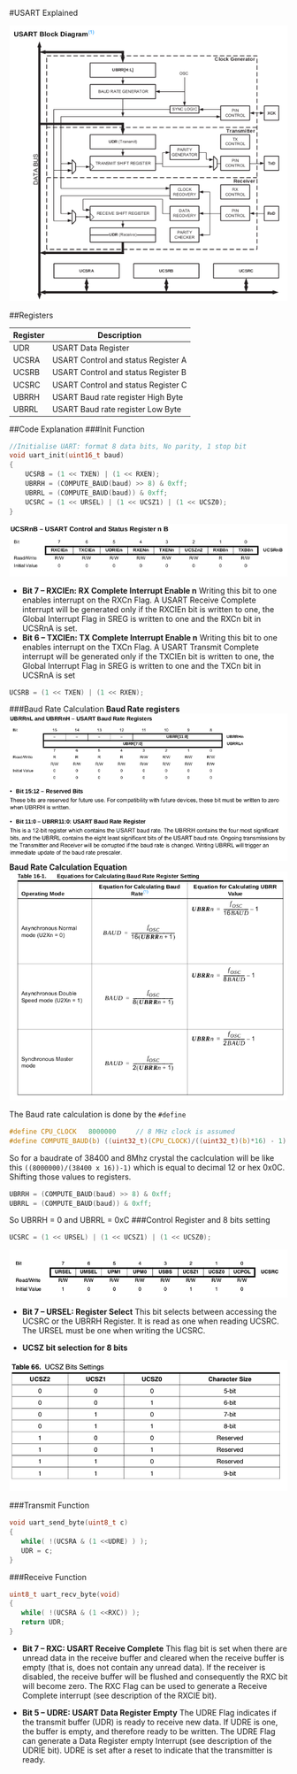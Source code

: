 #USART Explained

![Alt text](https://github.com/ganeshredcobra/Avr_Programming/blob/master/UART/Img/USART_BlkDiag.png "Block Diagram")

##Registers

Register | Description
------------ | -------------
 UDR |USART Data Register 
 UCSRA | USART Control and status Register A
 UCSRB | USART Control and status Register B
 UCSRC | USART Control and status Register C
 UBRRH |USART Baud rate register High Byte
 UBRRL |USART Baud rate register Low Byte
 
##Code Explanation
###Init Function
```c
//Initialise UART: format 8 data bits, No parity, 1 stop bit
void uart_init(uint16_t baud)
{
    UCSRB = (1 << TXEN) | (1 << RXEN);
    UBRRH = (COMPUTE_BAUD(baud) >> 8) & 0xff;
    UBRRL = (COMPUTE_BAUD(baud)) & 0xff;
    UCSRC = (1 << URSEL) | (1 << UCSZ1) | (1 << UCSZ0);
}
```
 ![Alt text](https://github.com/ganeshredcobra/Avr_Programming/blob/master/UART/Img/UCSRB.png "UCSRB")
 
* __Bit 7 – RXCIEn: RX Complete Interrupt Enable n__
Writing this bit to one enables interrupt on the RXCn Flag. A USART Receive Complete interrupt will be
generated only if the RXCIEn bit is written to one, the Global Interrupt Flag in SREG is written to one and the
RXCn bit in UCSRnA is set.
* __Bit 6 – TXCIEn: TX Complete Interrupt Enable n__
Writing this bit to one enables interrupt on the TXCn Flag. A USART Transmit Complete interrupt will be
generated only if the TXCIEn bit is written to one, the Global Interrupt Flag in SREG is written to one and the
TXCn bit in UCSRnA is set
```c
UCSRB = (1 << TXEN) | (1 << RXEN);
``` 
###Baud Rate Calculation
__Baud Rate registers__
![Alt text](https://github.com/ganeshredcobra/Avr_Programming/blob/master/UART/Img/UBRR_H_L.png "UBRR_H_L")
__Baud Rate Calculation Equation__
![Alt text](https://github.com/ganeshredcobra/Avr_Programming/blob/master/UART/Img/Baudrate_eq.png "Equation")

The Baud rate calculation is done by the ``` #define ```
```c
#define CPU_CLOCK	8000000		// 8 MHz clock is assumed
#define COMPUTE_BAUD(b) ((uint32_t)(CPU_CLOCK)/((uint32_t)(b)*16) - 1)
```
So for a baudrate of 38400 and 8Mhz crystal the caclculation will be like this ```((8000000)/(38400 x 16))-1)``` which is equal to decimal 12 or hex 0x0C.
Shifting those values to registers.
```c
UBRRH = (COMPUTE_BAUD(baud) >> 8) & 0xff;
UBRRL = (COMPUTE_BAUD(baud)) & 0xff;
```
So UBRRH = 0 and UBRRL = 0xC
###Control Register and 8 bits setting
```c
UCSRC = (1 << URSEL) | (1 << UCSZ1) | (1 << UCSZ0);
```
 ![Alt text](https://github.com/ganeshredcobra/Avr_Programming/blob/master/UART/Img/UCSRC.png "UCSRC")

* __Bit 7 – URSEL: Register Select__
This bit selects between accessing the UCSRC or the UBRRH Register. It is read as one when
reading UCSRC. The URSEL must be one when writing the UCSRC.

* __UCSZ bit selection for 8 bits__

 ![Alt text](https://github.com/ganeshredcobra/Avr_Programming/blob/master/UART/Img/UCSZ.png "UCSZ")
 
 ###Transmit Function
 
 ```c
void uart_send_byte(uint8_t c)
{
    while( !(UCSRA & (1 <<UDRE) ) );
    UDR = c;
}
```
 ###Receive Function
 
 ```c
uint8_t uart_recv_byte(void)
{
    while( !(UCSRA & (1 <<RXC)) );
    return UDR;
}
```

* __Bit 7 – RXC: USART Receive Complete__
This flag bit is set when there are unread data in the receive buffer and cleared when the receive
buffer is empty (that is, does not contain any unread data). If the receiver is disabled, the receive
buffer will be flushed and consequently the RXC bit will become zero. The RXC Flag can be
used to generate a Receive Complete interrupt (see description of the RXCIE bit).

* __Bit 5 – UDRE: USART Data Register Empty__
The UDRE Flag indicates if the transmit buffer (UDR) is ready to receive new data. If UDRE is
one, the buffer is empty, and therefore ready to be written. The UDRE Flag can generate a Data
Register empty Interrupt (see description of the UDRIE bit).
UDRE is set after a reset to indicate that the transmitter is ready.

